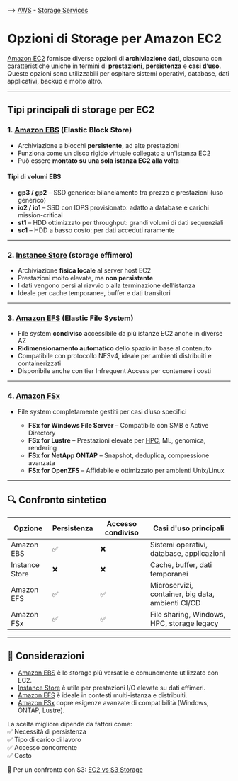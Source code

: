 --> [AWS](AWS.md)  -  [Storage Services](AWS-Storage-Services.md)

# Opzioni di Storage per Amazon EC2

[Amazon EC2](Amazon-EC2.md) fornisce diverse opzioni di **archiviazione dati**, ciascuna con caratteristiche uniche in termini di **prestazioni**, **persistenza** e **casi d’uso**. Queste opzioni sono utilizzabili per ospitare sistemi operativi, database, dati applicativi, backup e molto altro.

---

## Tipi principali di storage per EC2

### 1. [Amazon EBS](Amazon-EBS.md) (Elastic Block Store)

- Archiviazione a blocchi **persistente**, ad alte prestazioni
- Funziona come un disco rigido virtuale collegato a un'istanza EC2
- Può essere **montato su una sola istanza EC2 alla volta**

#### Tipi di volumi EBS

- **gp3 / gp2** – SSD generico: bilanciamento tra prezzo e prestazioni (uso generico)
- **io2 / io1** – SSD con IOPS provisionato: adatto a database e carichi mission-critical
- **st1** – HDD ottimizzato per throughput: grandi volumi di dati sequenziali
- **sc1** – HDD a basso costo: per dati acceduti raramente

---

### 2. [Instance Store](Instance-Store.md) (storage effimero)

- Archiviazione **fisica locale** al server host EC2
- Prestazioni molto elevate, ma **non persistente**
- I dati vengono persi al riavvio o alla terminazione dell’istanza
- Ideale per cache temporanee, buffer e dati transitori

---

### 3. [Amazon EFS](Amazon-EFS.md) (Elastic File System)

- File system **condiviso** accessibile da più istanze EC2 anche in diverse AZ
- **Ridimensionamento automatico** dello spazio in base al contenuto
- Compatibile con protocollo NFSv4, ideale per ambienti distribuiti e containerizzati
- Disponibile anche con tier Infrequent Access per contenere i costi

---

### 4. [Amazon FSx](Amazon-FSx.md)

- File system completamente gestiti per casi d’uso specifici

  - **FSx for Windows File Server** – Compatibile con SMB e Active Directory
  - **FSx for Lustre** – Prestazioni elevate per [HPC](Machine-Learning.md), ML, genomica, rendering
  - **FSx for NetApp ONTAP** – Snapshot, deduplica, compressione avanzata
  - **FSx for OpenZFS** – Affidabile e ottimizzato per ambienti Unix/Linux

---

## 🔍 Confronto sintetico

| Opzione        | Persistenza | Accesso condiviso | Casi d'uso principali                            |
|----------------|-------------|--------------------|--------------------------------------------------|
| Amazon EBS     | ✅           | ❌                 | Sistemi operativi, database, applicazioni        |
| Instance Store | ❌           | ❌                 | Cache, buffer, dati temporanei                   |
| Amazon EFS     | ✅           | ✅                 | Microservizi, container, big data, ambienti CI/CD|
| Amazon FSx     | ✅           | ✅                 | File sharing, Windows, HPC, storage legacy       |

---

## 🧠 Considerazioni

- [Amazon EBS](Amazon-EBS.md) è lo storage più versatile e comunemente utilizzato con EC2.
- [Instance Store](Instance-Store.md) è utile per prestazioni I/O elevate su dati effimeri.
- [Amazon EFS](Amazon-EFS.md) è ideale in contesti multi-istanza e distribuiti.
- [Amazon FSx](Amazon-FSx.md) copre esigenze avanzate di compatibilità (Windows, ONTAP, Lustre).

La scelta migliore dipende da fattori come:  
✅ Necessità di persistenza  
✅ Tipo di carico di lavoro  
✅ Accesso concorrente  
✅ Costo

📎 Per un confronto con S3: [EC2 vs S3 Storage](EC2-storage-vs-S3-storage.md)

